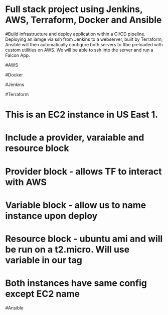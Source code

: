 # Full stack project using Jenkins, AWS, Terraform, Docker and Ansible

#Build infrastructure and deploy application within a CI/CD pipeline. Deploying an iamge via ssh from Jenkins to a webserver, built by Terraform, Ansible will then automatically configure both servers to #be preloaded with custom utilities on AWS. We will be able to ssh into the server and run a Falcon App.

#AWS

#Docker

#Jenkins

#Terraform

# This is an EC2 instance in US East 1.

# Include a provider, varaiable and resource block

# Provider block - allows TF to interact with AWS

# Variable block - allow us to name instance upon deploy

# Resource block - ubuntu ami and will be run on a t2.micro. Will use variable in our tag

# Both instances have same config except EC2 name

#Ansible
